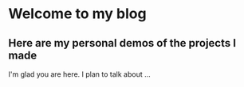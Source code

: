 # Welcome to my blog
## Here are my personal demos of the projects I made
I'm glad you are here. I plan to talk about ...
